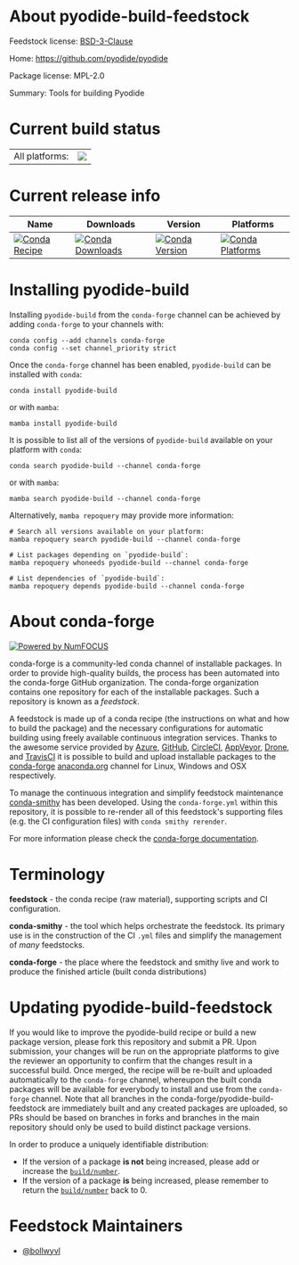 About pyodide-build-feedstock
=============================

Feedstock license: [BSD-3-Clause](https://github.com/conda-forge/pyodide-build-feedstock/blob/main/LICENSE.txt)

Home: https://github.com/pyodide/pyodide

Package license: MPL-2.0

Summary: Tools for building Pyodide

Current build status
====================


<table><tr><td>All platforms:</td>
    <td>
      <a href="https://dev.azure.com/conda-forge/feedstock-builds/_build/latest?definitionId=18680&branchName=main">
        <img src="https://dev.azure.com/conda-forge/feedstock-builds/_apis/build/status/pyodide-build-feedstock?branchName=main">
      </a>
    </td>
  </tr>
</table>

Current release info
====================

| Name | Downloads | Version | Platforms |
| --- | --- | --- | --- |
| [![Conda Recipe](https://img.shields.io/badge/recipe-pyodide--build-green.svg)](https://anaconda.org/conda-forge/pyodide-build) | [![Conda Downloads](https://img.shields.io/conda/dn/conda-forge/pyodide-build.svg)](https://anaconda.org/conda-forge/pyodide-build) | [![Conda Version](https://img.shields.io/conda/vn/conda-forge/pyodide-build.svg)](https://anaconda.org/conda-forge/pyodide-build) | [![Conda Platforms](https://img.shields.io/conda/pn/conda-forge/pyodide-build.svg)](https://anaconda.org/conda-forge/pyodide-build) |

Installing pyodide-build
========================

Installing `pyodide-build` from the `conda-forge` channel can be achieved by adding `conda-forge` to your channels with:

```
conda config --add channels conda-forge
conda config --set channel_priority strict
```

Once the `conda-forge` channel has been enabled, `pyodide-build` can be installed with `conda`:

```
conda install pyodide-build
```

or with `mamba`:

```
mamba install pyodide-build
```

It is possible to list all of the versions of `pyodide-build` available on your platform with `conda`:

```
conda search pyodide-build --channel conda-forge
```

or with `mamba`:

```
mamba search pyodide-build --channel conda-forge
```

Alternatively, `mamba repoquery` may provide more information:

```
# Search all versions available on your platform:
mamba repoquery search pyodide-build --channel conda-forge

# List packages depending on `pyodide-build`:
mamba repoquery whoneeds pyodide-build --channel conda-forge

# List dependencies of `pyodide-build`:
mamba repoquery depends pyodide-build --channel conda-forge
```


About conda-forge
=================

[![Powered by
NumFOCUS](https://img.shields.io/badge/powered%20by-NumFOCUS-orange.svg?style=flat&colorA=E1523D&colorB=007D8A)](https://numfocus.org)

conda-forge is a community-led conda channel of installable packages.
In order to provide high-quality builds, the process has been automated into the
conda-forge GitHub organization. The conda-forge organization contains one repository
for each of the installable packages. Such a repository is known as a *feedstock*.

A feedstock is made up of a conda recipe (the instructions on what and how to build
the package) and the necessary configurations for automatic building using freely
available continuous integration services. Thanks to the awesome service provided by
[Azure](https://azure.microsoft.com/en-us/services/devops/), [GitHub](https://github.com/),
[CircleCI](https://circleci.com/), [AppVeyor](https://www.appveyor.com/),
[Drone](https://cloud.drone.io/welcome), and [TravisCI](https://travis-ci.com/)
it is possible to build and upload installable packages to the
[conda-forge](https://anaconda.org/conda-forge) [anaconda.org](https://anaconda.org/)
channel for Linux, Windows and OSX respectively.

To manage the continuous integration and simplify feedstock maintenance
[conda-smithy](https://github.com/conda-forge/conda-smithy) has been developed.
Using the ``conda-forge.yml`` within this repository, it is possible to re-render all of
this feedstock's supporting files (e.g. the CI configuration files) with ``conda smithy rerender``.

For more information please check the [conda-forge documentation](https://conda-forge.org/docs/).

Terminology
===========

**feedstock** - the conda recipe (raw material), supporting scripts and CI configuration.

**conda-smithy** - the tool which helps orchestrate the feedstock.
                   Its primary use is in the construction of the CI ``.yml`` files
                   and simplify the management of *many* feedstocks.

**conda-forge** - the place where the feedstock and smithy live and work to
                  produce the finished article (built conda distributions)


Updating pyodide-build-feedstock
================================

If you would like to improve the pyodide-build recipe or build a new
package version, please fork this repository and submit a PR. Upon submission,
your changes will be run on the appropriate platforms to give the reviewer an
opportunity to confirm that the changes result in a successful build. Once
merged, the recipe will be re-built and uploaded automatically to the
`conda-forge` channel, whereupon the built conda packages will be available for
everybody to install and use from the `conda-forge` channel.
Note that all branches in the conda-forge/pyodide-build-feedstock are
immediately built and any created packages are uploaded, so PRs should be based
on branches in forks and branches in the main repository should only be used to
build distinct package versions.

In order to produce a uniquely identifiable distribution:
 * If the version of a package **is not** being increased, please add or increase
   the [``build/number``](https://docs.conda.io/projects/conda-build/en/latest/resources/define-metadata.html#build-number-and-string).
 * If the version of a package **is** being increased, please remember to return
   the [``build/number``](https://docs.conda.io/projects/conda-build/en/latest/resources/define-metadata.html#build-number-and-string)
   back to 0.

Feedstock Maintainers
=====================

* [@bollwyvl](https://github.com/bollwyvl/)

